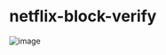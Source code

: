 # netflix-block-verify
![image](https://github.com/panxianhaoo/netflix-block-verify/assets/30815101/127e6980-11a6-4237-94a9-7c362b8ac330)

